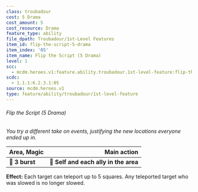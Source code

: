 ```yaml
---
class: troubadour
cost: 5 Drama
cost_amount: 5
cost_resource: Drama
feature_type: ability
file_dpath: Troubadour/1st-Level Features
item_id: flip-the-script-5-drama
item_index: '05'
item_name: Flip the Script (5 Drama)
level: 1
scc:
  - mcdm.heroes.v1:feature.ability.troubadour.1st-level-feature:flip-the-script-5-drama
scdc:
  - 1.1.1:6.2.3.1:05
source: mcdm.heroes.v1
type: feature/ability/troubadour/1st-level-feature
---
```


###### Flip the Script (5 Drama)

*You try a different take on events, justifying the new locations everyone ended up in.*

| **Area, Magic** |                       **Main action** |
| --------------- | ------------------------------------: |
| **📏 3 burst**  | **🎯 Self and each ally in the area** |

**Effect:** Each target can teleport up to 5 squares. Any teleported target who was slowed is no longer slowed.
